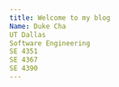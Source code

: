 ```yaml
---
title: Welcome to my blog
Name: Duke Cha
UT Dallas
Software Engineering
SE 4351
SE 4367
SE 4390
---
```


